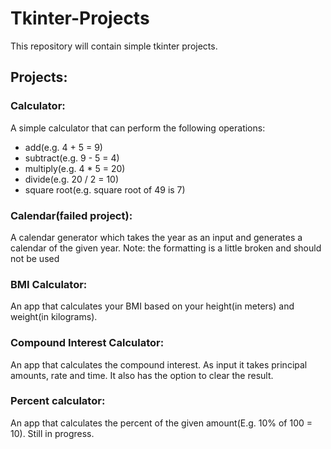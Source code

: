 # Tkinter-Projects
This repository will contain simple tkinter projects.

## Projects:
### Calculator:
A simple calculator that can perform the following operations:
- add(e.g. 4 + 5 = 9)
- subtract(e.g. 9 - 5 = 4)
- multiply(e.g. 4 * 5 = 20)
- divide(e.g. 20 / 2 = 10)
- square root(e.g. square root of 49 is 7)

### Calendar(failed project):
A calendar generator which takes the year as an input and generates a calendar of the given year.
Note: the formatting is a little broken and should not be used

### BMI Calculator:
An app that calculates your BMI based on your height(in meters) and weight(in kilograms).

### Compound Interest Calculator:
An app that calculates the compound interest. As input it takes principal amounts, rate and time.
It also has the option to clear the result.

### Percent calculator:
An app that calculates the percent of the given amount(E.g. 10% of 100 = 10). Still in progress.